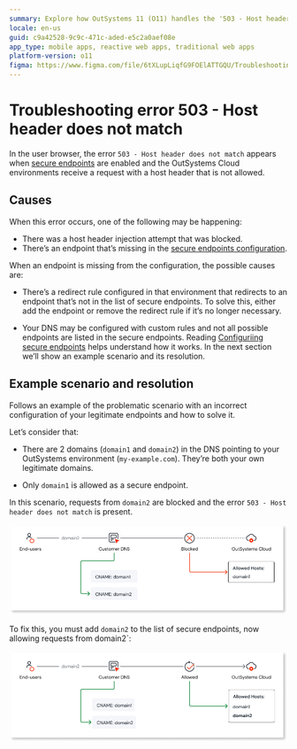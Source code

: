```yaml
---
summary: Explore how OutSystems 11 (O11) handles the '503 - Host header does not match' error by managing secure endpoint configurations.
locale: en-us
guid: c9a42528-9c9c-471c-aded-e5c2a0aef08e
app_type: mobile apps, reactive web apps, traditional web apps
platform-version: o11
figma: https://www.figma.com/file/6tXLupLiqfG9FOElATTGQU/Troubleshooting?type=design&node-id=3534-267&mode=design&t=cOOFHu0WdxoxhhZe-0
---
```

# Troubleshooting error 503 - Host header does not match

In the user browser, the error `503 - Host header does not match` appears when [secure endpoints](https://www.outsystems.com/tk/redirect?g=6c1dcebe-0c55-4fb3-b94b-21d162a23053) are enabled and the OutSystems Cloud environments receive a request with a host header that is not allowed. 

## Causes

When this error occurs, one of the following may be happening:

* There was a host header injection attempt that was blocked.
* There’s an endpoint that’s missing in the [secure endpoints configuration](https://www.outsystems.com/tk/redirect?g=6c1dcebe-0c55-4fb3-b94b-21d162a23053).

When an endpoint is missing from the configuration, the possible causes are:

* There’s a redirect rule configured in that environment that redirects to an endpoint that’s not in the list of secure endpoints. To solve this, either add the endpoint or remove the redirect rule if it’s no longer necessary.

* Your DNS may be configured with custom rules and not all possible endpoints are listed in the secure endpoints. Reading [Configuriing secure endpoints](https://www.outsystems.com/tk/redirect?g=6c1dcebe-0c55-4fb3-b94b-21d162a23053) helps understand how it works. In the next section we’ll show an example scenario and its resolution.

## Example scenario and resolution

Follows an example of the problematic scenario with an incorrect configuration of your legitimate endpoints and how to solve it.

Let’s consider that: 

* There are 2 domains (`domain1` and `domain2`) in the DNS pointing to your OutSystems environment (`my-example.com`). They’re both your own legitimate domains.

* Only `domain1` is allowed as a secure endpoint.

In this scenario, requests from `domain2` are blocked and the error `503 - Host header does not match` is present.

![Diagram showing a blocked request due to host header not matching with allowed hosts in OutSystems Cloud.](images/503-host-header-blocked-diag.png "Blocked Host Header Configuration Diagram")


To fix this, you must add `domain2` to the list of secure endpoints, now allowing requests from domain2`:

![Diagram illustrating the resolution by adding domain2 to the list of allowed hosts in OutSystems Cloud.](images/503-host-header-allowed-diag.png "Allowed Host Header Configuration Diagram")


